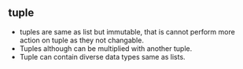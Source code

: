## tuple 
- tuples are same as list but immutable, that is cannot perform more action on tuple as they not changable.
- Tuples although can be multiplied with another tuple.
- Tuple can contain diverse data types same as lists.

